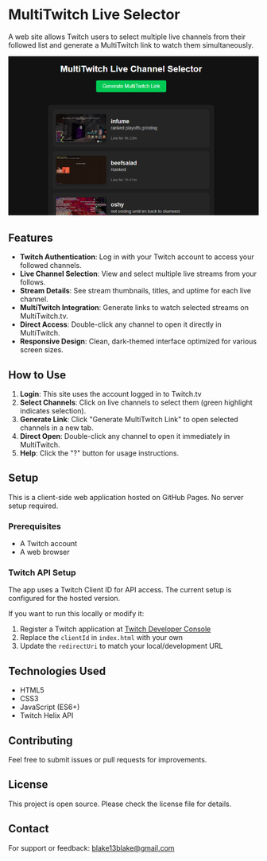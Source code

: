 # MultiTwitch Live Selector

A web site allows Twitch users to select multiple live channels from their followed list and generate a MultiTwitch link to watch them simultaneously.

![streams](streams.png)

## Features

- **Twitch Authentication**: Log in with your Twitch account to access your followed channels.
- **Live Channel Selection**: View and select multiple live streams from your follows.
- **Stream Details**: See stream thumbnails, titles, and uptime for each live channel.
- **MultiTwitch Integration**: Generate links to watch selected streams on MultiTwitch.tv.
- **Direct Access**: Double-click any channel to open it directly in MultiTwitch.
- **Responsive Design**: Clean, dark-themed interface optimized for various screen sizes.

## How to Use

1. **Login**: This site uses the account logged in to Twitch.tv
2. **Select Channels**: Click on live channels to select them (green highlight indicates selection).
3. **Generate Link**: Click "Generate MultiTwitch Link" to open selected channels in a new tab.
4. **Direct Open**: Double-click any channel to open it immediately in MultiTwitch.
5. **Help**: Click the "?" button for usage instructions.

## Setup

This is a client-side web application hosted on GitHub Pages. No server setup required.

### Prerequisites

- A Twitch account
- A web browser

### Twitch API Setup

The app uses a Twitch Client ID for API access. The current setup is configured for the hosted version.

If you want to run this locally or modify it:

1. Register a Twitch application at [Twitch Developer Console](https://dev.twitch.tv/console/apps)
2. Replace the `clientId` in `index.html` with your own
3. Update the `redirectUri` to match your local/development URL

## Technologies Used

- HTML5
- CSS3
- JavaScript (ES6+)
- Twitch Helix API

## Contributing

Feel free to submit issues or pull requests for improvements.

## License

This project is open source. Please check the license file for details.

## Contact

For support or feedback: blake13blake@gmail.com
